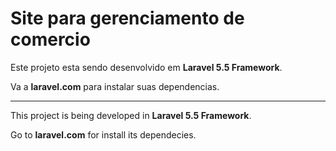 <h1>Site para gerenciamento de comercio</h1>

Este projeto esta sendo desenvolvido em <strong>Laravel 5.5 Framework</strong>.

Va a <strong>laravel.com</strong> para instalar suas dependencias.

<hr>

This project is being developed in <strong>Laravel 5.5 Framework</strong>.

Go to <strong>laravel.com</strong> for install its dependecies.
